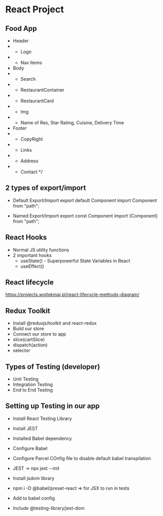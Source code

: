 # React Project

## Food App

- Header
- - Logo
- - Nav Items
- Body
- - Search
- - RestaurantContainer
- - RestaurantCard
- - Img
- - Name of Res, Star Rating, Cuisine, Delivery Time
- Footer
- - CopyRight
- - Links
- - Address
- - Contact
    \*/

## 2 types of export/import

- Default Export/Import
  export default Component
  import Component from "path";

- Named Export/Import
  export const Component
  import {Component} from "path";

## React Hooks

- Normal JS utility functions
- 2 important hooks
  - useState() - Superpowerful State Variables in React
  - useEffect()

## React lifecycle

https://projects.wojtekmaj.pl/react-lifecycle-methods-diagram/

## Redux Toolkit

- Install @reduxjs/toolkit and react-redux
- Build our store
- Connect our store to app
- slice(cartSlice)
- dispatch(action)
- selector

## Types of Testing (developer)

- Unit Testing
- Integration Testing
- End to End Testing

## Setting up Testing in our app

- Install React Testing Library
- Install JEST
- Installed Babel dependency
- Configure Babel
- Configure Parcel COnfig file to disable default babel transpilation
- JEST -> npx jest --init
- Install jsdom library

- npm i -D @babel/preset-react => for JSX to run in tests
- Add to babel config
- Include @testing-library/jest-dom
